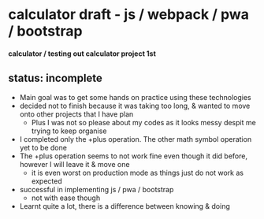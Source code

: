 # calculator draft - js / webpack / pwa / bootstrap

#### calculator / testing out calculator project 1st

## status: incomplete

-   Main goal was to get some hands on practice using these technologies
-   decided not to finish because it was taking too long, & wanted to move onto other projects that I have plan
    -   Plus I was not so please about my codes as it looks messy despit me trying to keep organise
-   I completed only the +plus operation. The other math symbol operation yet to be done
-   The +plus operation seems to not work fine even though it did before, however I will leave it & move one
    -   it is even worst on production mode as things just do not work as expected
-   successful in implementing js / pwa / bootstrap
    -   not with ease though
-   Learnt quite a lot, there is a difference between knowing & doing
